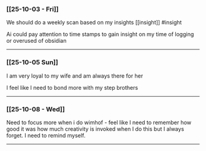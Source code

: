 ### [[25-10-03 - Fri]]

We should do a weekly scan based on my insights [[insight]] #insight

Ai could pay attention to time stamps to gain insight on my time of logging or overused of obsidian

---

### [[25-10-05 Sun]]

I am very loyal to my wife and am always there for her

I feel like I need to bond more with my step brothers

---

### [[25-10-08 - Wed]]

Need to focus more when i do wimhof - feel like I need to remember how good it was how much creativity is invoked when I do this but I always forget. I need to remind myself.

---
